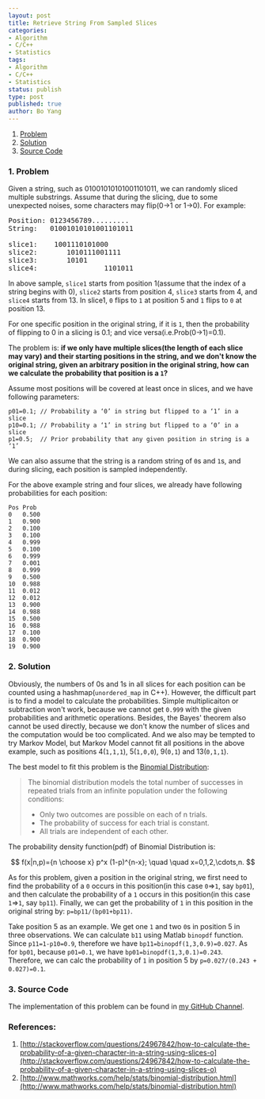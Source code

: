 ```yaml
---
layout: post
title: Retrieve String From Sampled Slices
categories: 
- Algorithm
- C/C++
- Statistics
tags:
- Algorithm
- C/C++
- Statistics
status: publish
type: post
published: true
author: Bo Yang
---
```


1. [Problem]("#problem")
2. [Solution]("#solution")
3. [Source Code]("#code")

### 1. <a name="problem">Problem</a>

Given a string, such as 01001010101001101011, we can randomly sliced multiple substrings. Assume that during the slicing, due to some unexpected noises, some characters may flip(0->1 or 1->0). For example:

<pre>
Position: 0123456789.........
String:   01001010101001101011

slice1:    1001110101000
slice2:       1010111001111
slice3:       10101
slice4:                1101011
</pre>

In above sample, `slice1` starts from position 1(assume that the index of a string begins with 0), `slice2` starts from position 4, `slice3` starts from 4, and `slice4` starts from 13. In slice1, `0` flips to `1` at position 5 and `1` flips to `0` at position 13.

For one specific position in the original string, if it is `1`, then the probability of flipping to 0 in a slicing is 0.1; and vice versa(i.e.Prob(0->1)=0.1).

The problem is: **if we only have multiple slices(the length of each slice may vary) and their starting positions in the string, and we don't know the original string, given an arbitrary position in the original string, how can we calculate the probability that position is a `1`?**

Assume most positions will be covered at least once in slices, and we have following parameters:

	p01=0.1; // Probability a ‘0’ in string but flipped to a ‘1’ in a slice
	p10=0.1; // Probability a ‘1’ in string but flipped to a ‘0’ in a slice
	p1=0.5;  // Prior probability that any given position in string is a ‘1’

We can also assume that the string is a random string of `0`s and `1`s, and during slicing, each position is sampled independently.

For the above example string and four slices, we already have following probabilities for each position:

	Pos Prob
	0   0.500
	1   0.900
	2   0.100
	3   0.100
	4   0.999
	5   0.100
	6   0.999
	7   0.001
	8   0.999
	9   0.500
	10  0.988
	11  0.012
	12  0.012
	13  0.900
	14  0.988
	15  0.500
	16  0.988
	17  0.100
	18  0.900
	19  0.900

### 2. <a name="solution">Solution</a>

Obviously, the numbers of 0s and 1s in all slices for each position can be counted using a hashmap(`unordered_map` in C++). However, the difficult part is to find a model to calculate the probabilities. Simple multiplicaiton or subtraction won't work, because we cannot get `0.999` with the given probabilities and arithmetic operations. Besides, the Bayes' theorem also cannot be used directly, because we don't know the number of slices and the computation would be too complicated. And we also may be tempted to try Markov Model, but Markov Model cannot fit all positions in the above example, such as positions 4(`1,1,1`), 5(`1,0,0`), 9(`0,1`) and 13(`0,1,1`).

The best model to fit this problem is the [Binomial Distribution](http://www.mathworks.com/help/stats/binomial-distribution.html):

> The binomial distribution models the total number of successes in repeated trials from an infinite population under the following conditions:
> 
> * Only two outcomes are possible on each of n trials.
> * The probability of success for each trial is constant.
> * All trials are independent of each other.

The probability density function(pdf) of Binomial Distribution is:

$$
	f(x|n,p)={n \choose x} p^x (1-p)^{n-x}; \quad \quad x=0,1,2,\cdots,n.
$$

As for this problem, given a position in the original string, we first need to find the probability of a `0` occurs in this position(in this case `0`=>`1`, say `bp01`), and then calculate the probability of a `1` occurs in this position(in this case `1`=>`1`, say `bp11`). Finally, we can get the probability of `1` in this position in the original string by: `p=bp11/(bp01+bp11)`.

Take position 5 as an example. We get one `1` and two `0`s in position 5 in three observations. We can calculate `b11` using Matlab `binopdf` function. Since `p11=1-p10=0.9`, therefore we have `bp11=binopdf(1,3,0.9)=0.027`. As for `bp01`, because `p01=0.1`, we have `bp01=binopdf(1,3,0.1)=0.243`. Therefore, we can calc the probability of `1` in position 5 by `p=0.027/(0.243 + 0.027)=0.1`.

### 3. <a name="code">Source Code</a>

The implementation of this problem can be found in [my GitHub Channel](https://github.com/bo-yang/ProgrammingChallenges/tree/master/string_retrieve). 

### References:

1. [http://stackoverflow.com/questions/24967842/how-to-calculate-the-probability-of-a-given-character-in-a-string-using-slices-o](http://stackoverflow.com/questions/24967842/how-to-calculate-the-probability-of-a-given-character-in-a-string-using-slices-o)
2. [http://www.mathworks.com/help/stats/binomial-distribution.html](http://www.mathworks.com/help/stats/binomial-distribution.html)
